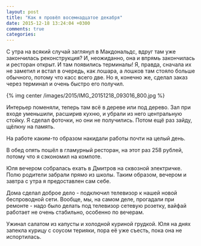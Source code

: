 ```yaml
---
layout: post
title: "Как я провёл восемнадцатое декабря"
date: 2015-12-18 13:24:04 +0300
comments: true
categories: 
---
```

С утра на всякий случай заглянул в Макдональдс, вдруг там уже закончилась реконструкция? И, неожиданно, она и впрямь закончилась и ресторан открыт. И там появились терминалы! Я, правда, сначала их не заметил и встал в очередь, как лошара, а лошков там стояло больше обычного, потому что касс всего две. Но я, конечно же, сделал заказ через терминал и очень быстро его получил.

{% img center /images/2015/IMG_20151218_093016_800.jpg %}

Интерьер поменяли, теперь там всё в дереве или под дерево. Зал при входе уменьшили, расширив кухню, и убрали из него центральную стойку. Я сделал фоточки, но они не получились. Потом ещё раз зайду, щёлкну на память.

На работе каким-то образом накидали работы почти на целый день.

В обед опять пошёл в гламурный ресторан, на этот раз 258 рублей, потому что я сэкономил на компоте.

Юля вечером собралась ехать в Дмитров на сквозной электричке. Полю родители забрали прямо из школы. Таким образом, вечером и завтра с утра я предоставлен сам себе.

Дома сделал доброе дело - подключил телевизор к нашей новой беспроводной сети. Вообще, мы, на самом деле, прогадали при ремонте - надо было делать под телевизор сетевую розетку, вайфай работает не очень стабильно, особенно по вечерам.  

Ужинал салатом из капусты и холодной куриной грудкой. Юля на днях запекла курицу с соусом терияки, пора её уже съесть, пока она не испортилась.